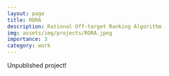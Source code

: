 ```yaml
---
layout: page
title: RORA
description: Rational Off-target Ranking Algorithm
img: assets/img/projects/RORA.jpeg
importance: 3
category: work
---
```


Unpublished project! 